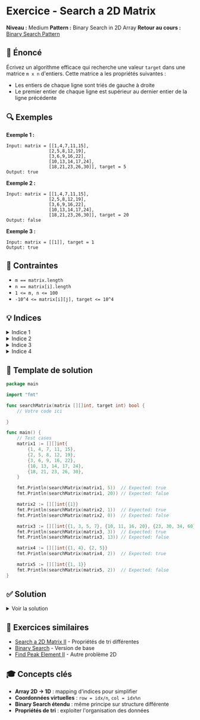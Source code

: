 # Exercice - Search a 2D Matrix

**Niveau :** Medium
**Pattern :** Binary Search in 2D Array
**Retour au cours :** [Binary Search Pattern](../../courses/03-binary-search.md)

## 📝 Énoncé

Écrivez un algorithme efficace qui recherche une valeur `target` dans une matrice `m x n` d'entiers. Cette matrice a les propriétés suivantes :

- Les entiers de chaque ligne sont triés de gauche à droite
- Le premier entier de chaque ligne est supérieur au dernier entier de la ligne précédente

## 🔍 Exemples

**Exemple 1 :**
```
Input: matrix = [[1,4,7,11,15],
                [2,5,8,12,19],
                [3,6,9,16,22],
                [10,13,14,17,24],
                [18,21,23,26,30]], target = 5
Output: true
```

**Exemple 2 :**
```
Input: matrix = [[1,4,7,11,15],
                [2,5,8,12,19],
                [3,6,9,16,22],
                [10,13,14,17,24],
                [18,21,23,26,30]], target = 20
Output: false
```

**Exemple 3 :**
```
Input: matrix = [[1]], target = 1
Output: true
```

## 🎯 Contraintes

- `m == matrix.length`
- `n == matrix[i].length`
- `1 <= m, n <= 100`
- `-10^4 <= matrix[i][j], target <= 10^4`

## 💡 Indices

<details>
<summary>Indice 1</summary>

Étant donné les propriétés de tri, vous pouvez traiter la matrice 2D comme un tableau 1D trié.

</details>

<details>
<summary>Indice 2</summary>

Si vous imaginez "dérouler" la matrice en un tableau 1D, comment convertir un index 1D en coordonnées 2D ?

</details>

<details>
<summary>Indice 3</summary>

Pour un index `idx` dans un tableau 1D de taille m×n :
- row = idx / n
- col = idx % n

</details>

<details>
<summary>Indice 4</summary>

Utilisez binary search classique sur cet "array virtuel 1D" avec conversion d'indices.

</details>

## 🔨 Template de solution

```go
package main

import "fmt"

func searchMatrix(matrix [][]int, target int) bool {
    // Votre code ici

}

func main() {
    // Test cases
    matrix1 := [][]int{
        {1, 4, 7, 11, 15},
        {2, 5, 8, 12, 19},
        {3, 6, 9, 16, 22},
        {10, 13, 14, 17, 24},
        {18, 21, 23, 26, 30},
    }

    fmt.Println(searchMatrix(matrix1, 5))  // Expected: true
    fmt.Println(searchMatrix(matrix1, 20)) // Expected: false

    matrix2 := [][]int{{1}}
    fmt.Println(searchMatrix(matrix2, 1))  // Expected: true
    fmt.Println(searchMatrix(matrix2, 0))  // Expected: false

    matrix3 := [][]int{{1, 3, 5, 7}, {10, 11, 16, 20}, {23, 30, 34, 60}}
    fmt.Println(searchMatrix(matrix3, 3))  // Expected: true
    fmt.Println(searchMatrix(matrix3, 13)) // Expected: false

    matrix4 := [][]int{{1, 4}, {2, 5}}
    fmt.Println(searchMatrix(matrix4, 2))  // Expected: true

    matrix5 := [][]int{{1, 1}}
    fmt.Println(searchMatrix(matrix5, 2))  // Expected: false
}
```

## ✅ Solution

<details>
<summary>Voir la solution</summary>

```go
func searchMatrix(matrix [][]int, target int) bool {
    if len(matrix) == 0 || len(matrix[0]) == 0 {
        return false
    }

    m, n := len(matrix), len(matrix[0])
    left, right := 0, m*n-1

    for left <= right {
        mid := left + (right-left)/2

        // Convertir l'index 1D en coordonnées 2D
        row := mid / n
        col := mid % n
        midValue := matrix[row][col]

        if midValue == target {
            return true
        } else if midValue < target {
            left = mid + 1
        } else {
            right = mid - 1
        }
    }

    return false
}
```

**Explication détaillée :**

1. **Observation clé :** La matrice peut être vue comme un array 1D trié

2. **Mapping des indices :**
   - Array 1D de taille `m × n` : indices `[0, m×n-1]`
   - Pour index `idx` : `row = idx / n`, `col = idx % n`

3. **Binary search classique :**
   - `left = 0`, `right = m×n-1`
   - À chaque `mid`, convertir en coordonnées 2D
   - Comparer `matrix[row][col]` avec `target`

**Exemple de trace pour la première matrice, target = 5 :**

```
Matrix 5×5 → Array 1D de taille 25
left=0, right=24

mid=12 → row=12/5=2, col=12%5=2 → matrix[2][2]=9 > 5 → right=11
mid=5 → row=5/5=1, col=5%5=0 → matrix[1][0]=2 < 5 → left=6
mid=8 → row=8/5=1, col=8%5=3 → matrix[1][3]=12 > 5 → right=7
mid=6 → row=6/5=1, col=6%5=1 → matrix[1][1]=5 == 5 → trouvé !
```

**Complexité :**
- Temps : O(log(m×n)) = O(log m + log n)
- Espace : O(1)

**Alternative - Deux binary searches :**

```go
func searchMatrix(matrix [][]int, target int) bool {
    // Étape 1 : Trouver la ligne
    m, n := len(matrix), len(matrix[0])
    top, bottom := 0, m-1

    for top <= bottom {
        mid := top + (bottom-top)/2
        if matrix[mid][0] <= target && target <= matrix[mid][n-1] {
            // Étape 2 : Chercher dans cette ligne
            left, right := 0, n-1
            for left <= right {
                col := left + (right-left)/2
                if matrix[mid][col] == target {
                    return true
                } else if matrix[mid][col] < target {
                    left = col + 1
                } else {
                    right = col - 1
                }
            }
            return false
        } else if matrix[mid][0] > target {
            bottom = mid - 1
        } else {
            top = mid + 1
        }
    }

    return false
}
```

**Points clés :**
- Traitement 2D → 1D avec mapping d'indices
- Binary search standard sur array virtuel
- Alternative avec double binary search (même complexité)

</details>

## 🚀 Exercices similaires

- [Search a 2D Matrix II](../medium/search-matrix-ii.md) - Propriétés de tri différentes
- [Binary Search](../easy/binary-search.md) - Version de base
- [Find Peak Element II](../hard/find-peak-2d.md) - Autre problème 2D

## 🎓 Concepts clés

- **Array 2D → 1D** : mapping d'indices pour simplifier
- **Coordonnées virtuelles** : `row = idx/n`, `col = idx%n`
- **Binary Search étendu** : même principe sur structure différente
- **Propriétés de tri** : exploiter l'organisation des données